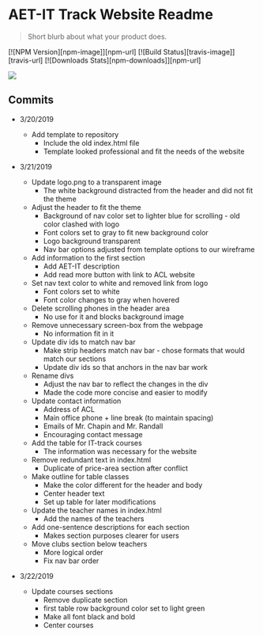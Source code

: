 # AET-IT Track Website Readme
> Short blurb about what your product does.

[![NPM Version][npm-image]][npm-url]
[![Build Status][travis-image]][travis-url]
[![Downloads Stats][npm-downloads]][npm-url]

![](header.png)


## Commits

* 3/20/2019
    * Add template to repository
      * Include the old index.html file
      * Template looked professional and fit the needs of the website

* 3/21/2019
    * Update logo.png to a transparent image
      * The white background distracted from the header and did not fit the theme
    * Adjust the header to fit the theme
      * Background of nav color set to lighter blue for scrolling - old color clashed with logo
      * Font colors set to gray to fit new background color
      * Logo background transparent
      * Nav bar options adjusted from template options to our wireframe
    * Add information to the first section
      * Add AET-IT description
      * Add read more button with link to ACL website
    * Set nav text color to white and removed link from logo
      * Font colors set to white
      * Font color changes to gray when hovered
    * Delete scrolling phones in the header area
      * No use for it and blocks background image
    * Remove unnecessary screen-box from the webpage
      * No information fit in it
    * Update div ids to match nav bar
      * Make strip headers match nav bar - chose formats that would match our sections
      * Update div ids so that anchors in the nav bar work
    * Rename divs
      * Adjust the nav bar to reflect the changes in the div
      * Made the code more concise and easier to modify
    * Update contact information
      * Address of ACL
      * Main office phone + line break (to maintain spacing)
      * Emails of Mr. Chapin and Mr. Randall
      * Encouraging contact message
    * Add the table for IT-track courses
      * The information was necessary for the website
    * Remove redundant text in index.html
      * Duplicate of price-area section after conflict
    * Make outline for table classes
      * Make the color different for the header and body
      * Center header text
      * Set up table for later modifications
    * Update the teacher names in index.html
      * Add the names of the teachers
    * Add one-sentence descriptions for each section
      * Makes section purposes clearer for users
    * Move clubs section below teachers
      * More logical order
      * Fix nav bar order

* 3/22/2019
  * Update courses sections
    * Remove duplicate section
    * first table row background color set to light green
    * Make all font black and bold
    * Center courses 
